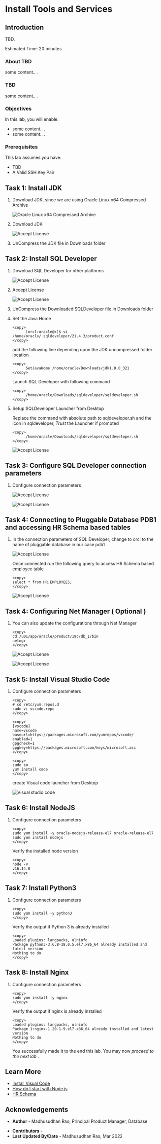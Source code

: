 # Install Tools and Services

## Introduction

TBD.

Estimated Time: 20 minutes

### About TBD

some content.. . 

### TBD

some content.. . 
  
### Objectives
 
In this lab, you will enable:
* some content.. . 
* some content.. .  

### Prerequisites 
This lab assumes you have:

* TBD
* A Valid SSH Key Pair
  
## Task 1: Install JDK 

1. Download JDK, since we are using Oracle Linux x64 Compressed Archive
 
      ![Oracle Linux x64 Compressed Archive](images/download-jdk-compressed.png "Oracle Linux x64 Compressed Archive") 
 
2. Download JDK

      ![Accept License](images/download-jdk.png "Accept License") 

3. UnCompress the JDK file in Downloads folder


## Task 2: Install SQL Developer

1. Download SQL Developer for other platforms 

      ![Accept License](images/download-sqldeveloper-otherpf.png "Accept License") 

2. Accept License

      ![Accept License](images/download-sqldeveloper.png "Accept License") 

3. UnCompress the Downloaded SQLDeveloper file in Downloads folder
   
4. Set the Java Home  

      ```
      <copy>
            [orcl:oracle@x]$ vi /home/oracle/.sqldeveloper/21.4.3/product.conf
      </copy>
      ``` 
      add the following line depending upon the JDK uncompressed folder location
   
      ```
      <copy>
            SetJavaHome /home/oracle/Downloads/jdk1.8.0_321
      </copy>
      ``` 

      Launch SQL Developer with following command

      ```
      <copy>
            /home/oracle/Downloads/sqldeveloper/sqldeveloper.sh
      </copy>
      ``` 

5. Setup SQLDeveloper Launcher from Desktop

      Replace the command with absolute path to sqldeveloper.sh and the icon in sqldeveloper, *Trust* the Launcher if prompted

      ```
      <copy>
            /home/oracle/Downloads/sqldeveloper/sqldeveloper.sh
      </copy>
      ``` 

     ![Accept License](images/sqldeveloper-launcher.png "Accept License") 

## Task 3: Configure SQL Developer connection parameters

1. Configure connection parameters

      ![Accept License](images/sqldeveloper-connection.png "Accept License") 

      ![Accept License](images/sqldeveloper-connection-properties.png "Accept License") 

## Task 4: Connecting to Pluggable Database PDB1 and accessing HR Schema based tables

1. In the connection parameters of SQL Developer, change to orcl to the name of pluggable database in our case pdb1

      ![Accept License](images/sqldev-pdb1.png "Accept License") 

      Once connected run the following query to access HR Schema based employee table
  
      ```
      <copy>
      select * from HR.EMPLOYEES;
      </copy>
      ``` 

      ![Accept License](images/hr-schema.png "Accept License") 

## Task 4: Configuring Net Manager ( Optional )

1. You can also update the configurations through Net Manager 

      ```
      <copy>
      cd /u01/app/oracle/product/19c/db_1/bin
      netmgr
      </copy>
      ``` 

      ![Accept License](images/netmgr-service.png "Accept License") 

      ![Accept License](images/netmgr-listener.png "Accept License") 

## Task 5: Install Visual Studio Code

1. Configure connection parameters

      ```
      <copy>
      # cd /etc/yum.repos.d
      sudo vi vscode.repo 
      </copy>
      ``` 

      ```
      <copy> 
      [vscode]
      name=vscode
      baseurl=https://packages.microsoft.com/yumrepos/vscode/
      enabled=1
      gpgcheck=1
      gpgkey=https://packages.microsoft.com/keys/microsoft.asc
      </copy>
      ``` 

      ```
      <copy> 
      sudo su
      yum install code 
      </copy>
      ``` 

      create Visual code launcher from Desktop 

      ![Visual studio code](images/vscode.png "Visual studio code") 

## Task 6: Install NodeJS

1. Configure connection parameters

      ```
      <copy>
      sudo yum install -y oracle-nodejs-release-el7 oracle-release-el7
      sudo yum install nodejs
      </copy>
      ``` 

      Verify the installed node version

      ```
      <copy> 
      node -v
      v16.14.0
      </copy>
      ``` 

## Task 7: Install Python3

1. Configure connection parameters

      ```
      <copy>
      sudo yum install -y python3
      </copy>
      ``` 

      Verify the output if Python 3 is already installed

      ```
      <copy> 
      Loaded plugins: langpacks, ulninfo
      Package python3-3.6.8-18.0.5.el7.x86_64 already installed and latest version
      Nothing to do
      </copy>
      ``` 

## Task 8: Install Nginx

1. Configure connection parameters

      ```
      <copy>
      sudo yum install -y nginx
      </copy>
      ``` 

      Verify the output if nginx is already installed

      ```
      <copy> 
      Loaded plugins: langpacks, ulninfo
      Package 1:nginx-1.20.1-9.el7.x86_64 already installed and latest version
      Nothing to do
      </copy>
      ``` 

      
   
   You successfully made it to the end this lab. You may now  *proceed to the next lab* .  

## Learn More

* [Install Visual Code](https://blogs.oracle.com/wim/post/installing-visual-studio-code-on-oracle-linux-7) 
* [How do I start with Node.js](https://nodejs.org/en/docs/guides/getting-started-guide/) 
* [HR Schema](https://docs.oracle.com/en/database/oracle/oracle-database/12.2/comsc/HR-sample-schema-table-descriptions.html) 





 
## Acknowledgements

- **Author** - Madhusudhan Rao, Principal Product Manager, Database
* **Contributors** -  
* **Last Updated By/Date** -  Madhusudhan Rao, Mar 2022 
